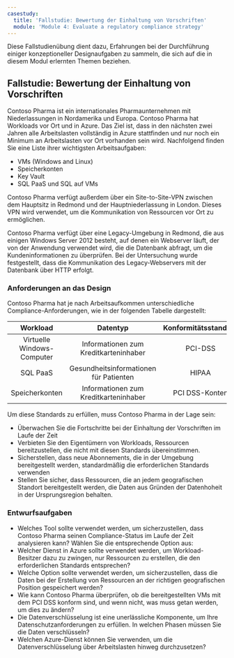 ```yaml
---
casestudy:
  title: 'Fallstudie: Bewertung der Einhaltung von Vorschriften'
  module: 'Module 4: Evaluate a regulatory compliance strategy'
---
```


Diese Fallstudienübung dient dazu, Erfahrungen bei der Durchführung einiger konzeptioneller Designaufgaben zu sammeln, die sich auf die in diesem Modul erlernten Themen beziehen.

## Fallstudie: Bewertung der Einhaltung von Vorschriften

Contoso Pharma ist ein internationales Pharmaunternehmen mit Niederlassungen in Nordamerika und Europa. Contoso Pharma hat Workloads vor Ort und in Azure. Das Ziel ist, dass in den nächsten zwei Jahren alle Arbeitslasten vollständig in Azure stattfinden und nur noch ein Minimum an Arbeitslasten vor Ort vorhanden sein wird. Nachfolgend finden Sie eine Liste ihrer wichtigsten Arbeitsaufgaben:

- VMs (Windows and Linux)
- Speicherkonten
- Key Vault
- SQL PaaS und SQL auf VMs

Contoso Pharma verfügt außerdem über ein Site-to-Site-VPN zwischen dem Hauptsitz in Redmond und der Hauptniederlassung in London. Dieses VPN wird verwendet, um die Kommunikation von Ressourcen vor Ort zu ermöglichen.

Contoso Pharma verfügt über eine Legacy-Umgebung in Redmond, die aus einigen Windows Server 2012 besteht, auf denen ein Webserver läuft, der von der Anwendung verwendet wird, die die Datenbank abfragt, um die Kundeninformationen zu überprüfen. Bei der Untersuchung wurde festgestellt, dass die Kommunikation des Legacy-Webservers mit der Datenbank über HTTP erfolgt.

### Anforderungen an das Design

Contoso Pharma hat je nach Arbeitsaufkommen unterschiedliche Compliance-Anforderungen, wie in der folgenden Tabelle dargestellt:

| **Workload** | **Datentyp** | **Konformitätsstandard** |
|:---:|:---:|:---:|
| Virtuelle Windows-Computer | Informationen zum Kreditkarteninhaber | PCI-DSS |
| SQL PaaS | Gesundheitsinformationen für Patienten | HIPAA |
| Speicherkonten | Informationen zum Kreditkarteninhaber | PCI DSS-Konten |

Um diese Standards zu erfüllen, muss Contoso Pharma in der Lage sein:

- Überwachen Sie die Fortschritte bei der Einhaltung der Vorschriften im Laufe der Zeit
- Verbieten Sie den Eigentümern von Workloads, Ressourcen bereitzustellen, die nicht mit diesen Standards übereinstimmen.
- Sicherstellen, dass neue Abonnements, die in der Umgebung bereitgestellt werden, standardmäßig die erforderlichen Standards verwenden
- Stellen Sie sicher, dass Ressourcen, die an jedem geografischen Standort bereitgestellt werden, die Daten aus Gründen der Datenhoheit in der Ursprungsregion behalten.

### Entwurfsaufgaben

* Welches Tool sollte verwendet werden, um sicherzustellen, dass Contoso Pharma seinen Compliance-Status im Laufe der Zeit analysieren kann? Wählen Sie die entsprechende Option aus:
* Welcher Dienst in Azure sollte verwendet werden, um Workload-Besitzer dazu zu zwingen, nur Ressourcen zu erstellen, die den erforderlichen Standards entsprechen?
* Welche Option sollte verwendet werden, um sicherzustellen, dass die Daten bei der Erstellung von Ressourcen an der richtigen geografischen Position gespeichert werden?
* Wie kann Contoso Pharma überprüfen, ob die bereitgestellten VMs mit dem PCI DSS konform sind, und wenn nicht, was muss getan werden, um dies zu ändern?
* Die Datenverschlüsselung ist eine unerlässliche Komponente, um Ihre Datenschutzanforderungen zu erfüllen. In welchen Phasen müssen Sie die Daten verschlüsseln?
* Welchen Azure-Dienst können Sie verwenden, um die Datenverschlüsselung über Arbeitslasten hinweg durchzusetzen?

